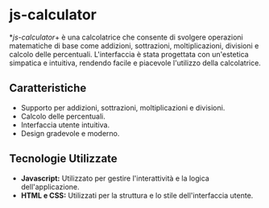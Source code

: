# js-calculator

**js-calculator*+ è una calcolatrice che consente di svolgere operazioni matematiche di base come addizioni, sottrazioni, moltiplicazioni, divisioni e calcolo delle percentuali. L'interfaccia è stata progettata con un'estetica simpatica e intuitiva, rendendo facile e piacevole l'utilizzo della calcolatrice.

## Caratteristiche

- Supporto per addizioni, sottrazioni, moltiplicazioni e divisioni.
- Calcolo delle percentuali.
- Interfaccia utente intuitiva.
- Design gradevole e moderno.

## Tecnologie Utilizzate

- **Javascript:** Utilizzato per gestire l'interattività e la logica dell'applicazione.
- **HTML e CSS:** Utilizzati per la struttura e lo stile dell'interfaccia utente.

